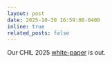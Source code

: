 ```yaml
---
layout: post
date: 2025-10-30 16:59:00-0400
inline: true
related_posts: false
---
```


Our CHIL 2025 [white-paper](https://www.arxiv.org/pdf/2510.15217) is out. 